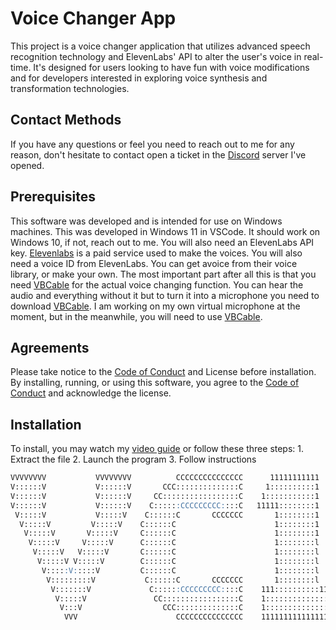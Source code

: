 # Voice Changer App

This project is a voice changer application that utilizes advanced speech recognition technology and ElevenLabs' API to alter the user's voice in real-time. It's designed for users looking to have fun with voice modifications and for developers interested in exploring voice synthesis and transformation technologies.

## Contact Methods

If you have any questions or feel you need to reach out to me for any reason, don't hesitate to contact open a ticket in the [Discord](https://discord.gg/5QP6X3S5fq) server I've opened.

## Prerequisites

This software was developed and is intended for use on Windows machines. This was developed in Windows 11 in VSCode. It should work on Windows 10, if not, reach out to me. You will also need an ElevenLabs API key. [Elevenlabs](https://elevenlabs.io) is a paid service used to make the voices. You will also need a voice ID from ElevenLabs. You can get avoice from their voice library, or make your own. The most important part after all this is that you need [VBCable](https://vb-audio.com/Cable/) for the actual voice changing function. You can hear the audio and everything without it but to turn it into a microphone you need to download [VBCable](https://vb-audio.com/Cable/). I am working on my own virtual microphone at the moment, but in the meanwhile, you will need to use [VBCable](https://vb-audio.com/Cable/).

## Agreements

Please take notice to the [Code of Conduct](https://github.com/olanorw/voicechanger?tab=coc-ov-file) and License before installation. By installing, running, or using this software, you agree to the [Code of Conduct](https://github.com/olanorw/voicechanger?tab=coc-ov-file) and acknowledge the license.

## Installation

To install, you may watch my [video guide](https://olanorw.media/vc1install) or follow these three steps:
    1. Extract the file
    2. Launch the program
    3. Follow instructions

```md 
VVVVVVVV           VVVVVVVV          CCCCCCCCCCCCCCC      11111111111   
V::::::V           V::::::V       CCC::::::::::::::C     1::::::::::1   
V::::::V           V::::::V     CC:::::::::::::::::C    1:::::::::::1   
V::::::V           V::::::V    C::::::CCCCCCCCC::::C   11111::::::::1   
 V:::::V           V:::::V    C::::::C       CCCCCCC       1::::::::1   
  V:::::V         V:::::V    C::::::C                      1::::::::1   
   V:::::V       V:::::V     C::::::C                      1::::::::1   
    V:::::V     V:::::V      C::::::C                      1::::::::l   
     V:::::V   V:::::V       C::::::C                      1::::::::l   
      V:::::V V:::::V        C::::::C                      1::::::::l   
       V:::::V:::::V         C::::::C                      1::::::::l   
        V:::::::::V           C::::::C       CCCCCCC       1::::::::l   
         V:::::::V             C::::::CCCCCCCCC::::C    111::::::::::111
          V:::::V               CC:::::::::::::::::C    1::::::::::::::1
           V:::V                  CCC::::::::::::::C    1::::::::::::::1
            VVV                      CCCCCCCCCCCCCCC    1111111111111111
```
